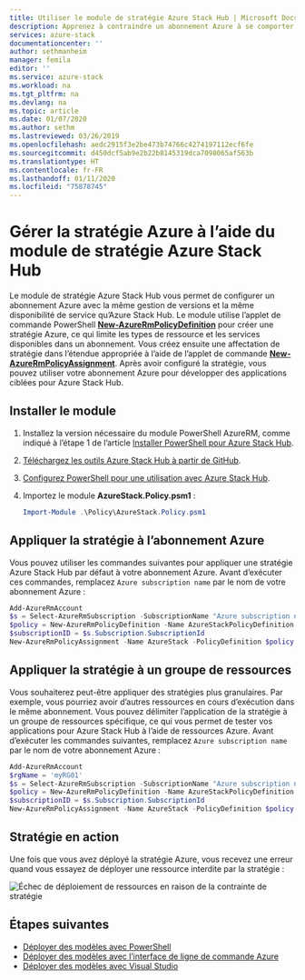 ```yaml
---
title: Utiliser le module de stratégie Azure Stack Hub | Microsoft Docs
description: Apprenez à contraindre un abonnement Azure à se comporter comme un abonnement Azure Stack Hub.
services: azure-stack
documentationcenter: ''
author: sethmanheim
manager: femila
editor: ''
ms.service: azure-stack
ms.workload: na
ms.tgt_pltfrm: na
ms.devlang: na
ms.topic: article
ms.date: 01/07/2020
ms.author: sethm
ms.lastreviewed: 03/26/2019
ms.openlocfilehash: aedc2915f3e2be473b74766c4274197112ecf6fe
ms.sourcegitcommit: d450dcf5ab9e2b22b8145319dca7098065af563b
ms.translationtype: HT
ms.contentlocale: fr-FR
ms.lasthandoff: 01/11/2020
ms.locfileid: "75878745"
---
```

# <a name="manage-azure-policy-using-the-azure-stack-hub-policy-module"></a>Gérer la stratégie Azure à l’aide du module de stratégie Azure Stack Hub

Le module de stratégie Azure Stack Hub vous permet de configurer un abonnement Azure avec la même gestion de versions et la même disponibilité de service qu’Azure Stack Hub. Le module utilise l’applet de commande PowerShell [**New-AzureRmPolicyDefinition**](/powershell/module/azurerm.resources/new-azurermpolicydefinition) pour créer une stratégie Azure, ce qui limite les types de ressource et les services disponibles dans un abonnement. Vous créez ensuite une affectation de stratégie dans l’étendue appropriée à l’aide de l’applet de commande [**New-AzureRmPolicyAssignment**](/powershell/module/azurerm.resources/new-azurermpolicyassignment). Après avoir configuré la stratégie, vous pouvez utiliser votre abonnement Azure pour développer des applications ciblées pour Azure Stack Hub.

## <a name="install-the-module"></a>Installer le module

1. Installez la version nécessaire du module PowerShell AzureRM, comme indiqué à l’étape 1 de l’article [Installer PowerShell pour Azure Stack Hub](../operator/azure-stack-powershell-install.md).
2. [Téléchargez les outils Azure Stack Hub à partir de GitHub](../operator/azure-stack-powershell-download.md).
3. [Configurez PowerShell pour une utilisation avec Azure Stack Hub](azure-stack-powershell-configure-user.md).
4. Importez le module **AzureStack.Policy.psm1** :

   ```powershell
   Import-Module .\Policy\AzureStack.Policy.psm1
   ```

## <a name="apply-policy-to-azure-subscription"></a>Appliquer la stratégie à l’abonnement Azure

Vous pouvez utiliser les commandes suivantes pour appliquer une stratégie Azure Stack Hub par défaut à votre abonnement Azure. Avant d’exécuter ces commandes, remplacez `Azure subscription name` par le nom de votre abonnement Azure :

```powershell
Add-AzureRmAccount
$s = Select-AzureRmSubscription -SubscriptionName "Azure subscription name"
$policy = New-AzureRmPolicyDefinition -Name AzureStackPolicyDefinition -Policy (Get-AzsPolicy)
$subscriptionID = $s.Subscription.SubscriptionId
New-AzureRmPolicyAssignment -Name AzureStack -PolicyDefinition $policy -Scope /subscriptions/$subscriptionID
```

## <a name="apply-policy-to-a-resource-group"></a>Appliquer la stratégie à un groupe de ressources

Vous souhaiterez peut-être appliquer des stratégies plus granulaires. Par exemple, vous pourriez avoir d’autres ressources en cours d’exécution dans le même abonnement. Vous pouvez délimiter l’application de la stratégie à un groupe de ressources spécifique, ce qui vous permet de tester vos applications pour Azure Stack Hub à l’aide de ressources Azure. Avant d’exécuter les commandes suivantes, remplacez `Azure subscription name` par le nom de votre abonnement Azure :

```powershell
Add-AzureRmAccount
$rgName = 'myRG01'
$s = Select-AzureRmSubscription -SubscriptionName "Azure subscription name"
$policy = New-AzureRmPolicyDefinition -Name AzureStackPolicyDefinition -Policy (Get-AzsPolicy)
$subscriptionID = $s.Subscription.SubscriptionId
New-AzureRmPolicyAssignment -Name AzureStack -PolicyDefinition $policy -Scope /subscriptions/$subscriptionID/resourceGroups/$rgName
```

## <a name="policy-in-action"></a>Stratégie en action

Une fois que vous avez déployé la stratégie Azure, vous recevez une erreur quand vous essayez de déployer une ressource interdite par la stratégie :

![Échec de déploiement de ressources en raison de la contrainte de stratégie](./media/azure-stack-policy-module/image1.png)

## <a name="next-steps"></a>Étapes suivantes

* [Déployer des modèles avec PowerShell](azure-stack-deploy-template-powershell.md)
* [Déployer des modèles avec l’interface de ligne de commande Azure](azure-stack-deploy-template-command-line.md)
* [Déployer des modèles avec Visual Studio](azure-stack-deploy-template-visual-studio.md)
